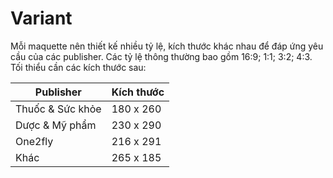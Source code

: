 # Variant
Mỗi maquette nên thiết kế nhiều tỷ lệ, kích thước khác nhau để đáp ứng yêu cầu của các publisher. Các tỷ lệ thông thường bao gồm 16:9; 1:1; 3:2; 4:3. Tối thiểu cần các kích thước sau:

| Publisher | Kích thước |
| --- | ---| 
| Thuốc & Sức khỏe | 180 x 260 |
| Dược & Mỹ phẩm | 230 x 290 |
| One2fly | 216 x 291 |
| Khác | 265 x 185 |

